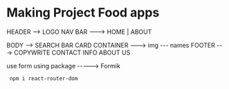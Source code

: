 # Making Project Food apps

HEADER --> LOGO
NAV BAR ---> HOME | ABOUT

BODY --> SEARCH BAR
CARD CONTAINER ---> img ---
names
FOOTER ---> COPYWRITE
CONTACT INFO
ABOUT US

use form using package -----> Formik

     npm i react-router-dom
